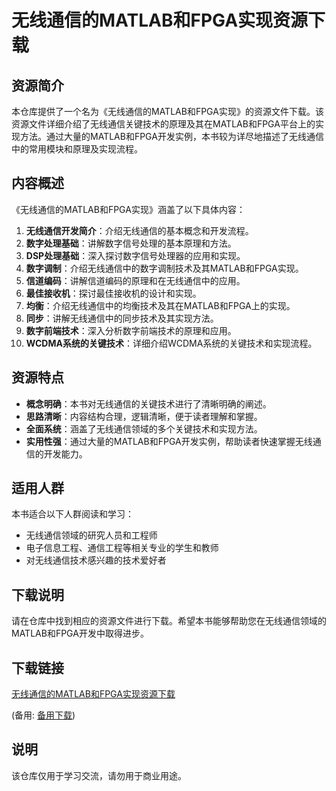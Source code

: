 # 无线通信的MATLAB和FPGA实现资源下载

## 资源简介

本仓库提供了一个名为《无线通信的MATLAB和FPGA实现》的资源文件下载。该资源文件详细介绍了无线通信关键技术的原理及其在MATLAB和FPGA平台上的实现方法。通过大量的MATLAB和FPGA开发实例，本书较为详尽地描述了无线通信中的常用模块和原理及实现流程。

## 内容概述

《无线通信的MATLAB和FPGA实现》涵盖了以下具体内容：

1. **无线通信开发简介**：介绍无线通信的基本概念和开发流程。
2. **数字处理基础**：讲解数字信号处理的基本原理和方法。
3. **DSP处理基础**：深入探讨数字信号处理器的应用和实现。
4. **数字调制**：介绍无线通信中的数字调制技术及其MATLAB和FPGA实现。
5. **信道编码**：讲解信道编码的原理和在无线通信中的应用。
6. **最佳接收机**：探讨最佳接收机的设计和实现。
7. **均衡**：介绍无线通信中的均衡技术及其在MATLAB和FPGA上的实现。
8. **同步**：讲解无线通信中的同步技术及其实现方法。
9. **数字前端技术**：深入分析数字前端技术的原理和应用。
10. **WCDMA系统的关键技术**：详细介绍WCDMA系统的关键技术和实现流程。

## 资源特点

- **概念明确**：本书对无线通信的关键技术进行了清晰明确的阐述。
- **思路清晰**：内容结构合理，逻辑清晰，便于读者理解和掌握。
- **全面系统**：涵盖了无线通信领域的多个关键技术和实现方法。
- **实用性强**：通过大量的MATLAB和FPGA开发实例，帮助读者快速掌握无线通信的开发能力。

## 适用人群

本书适合以下人群阅读和学习：

- 无线通信领域的研究人员和工程师
- 电子信息工程、通信工程等相关专业的学生和教师
- 对无线通信技术感兴趣的技术爱好者

## 下载说明

请在仓库中找到相应的资源文件进行下载。希望本书能够帮助您在无线通信领域的MATLAB和FPGA开发中取得进步。

## 下载链接
[无线通信的MATLAB和FPGA实现资源下载](https://pan.quark.cn/s/6db5b3b0bf07) 

(备用: [备用下载](https://pan.baidu.com/s/16X_YOIlwRu969kFENXnjSw?pwd=1234))

## 说明

该仓库仅用于学习交流，请勿用于商业用途。
